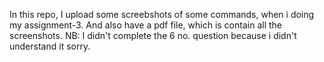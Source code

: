 In this repo, I upload some screebshots of some commands, when i doing my assignment-3.
And also have a pdf file, which is contain all the screenshots.
NB: I didn't complete the 6 no. question because i didn't understand it sorry.

